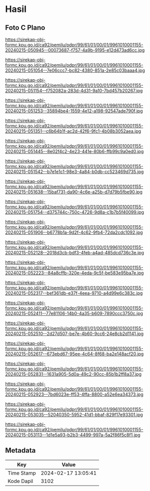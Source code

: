 # Hasil

## Foto C Plano

https://sirekap-obj-formc.kpu.go.id/ca92/pemilu/pdpr/99/61/01/00/01/9961010001155-20240215-050945--00073687-f757-4a9b-9195-e12d473ad6cc.jpg

https://sirekap-obj-formc.kpu.go.id/ca92/pemilu/pdpr/99/61/01/00/01/9961010001155-20240215-051054--7e06ccc7-bc82-4380-851a-2e85c03baaa4.jpg

https://sirekap-obj-formc.kpu.go.id/ca92/pemilu/pdpr/99/61/01/00/01/9961010001155-20240215-051154--f752082a-283d-4d31-9a10-7bd457b20267.jpg

https://sirekap-obj-formc.kpu.go.id/ca92/pemilu/pdpr/99/61/01/00/01/9961010001155-20240215-051253--35894be4-1559-4e12-a198-92547ade790f.jpg

https://sirekap-obj-formc.kpu.go.id/ca92/pemilu/pdpr/99/61/01/00/01/9961010001155-20240215-051351--c6b64b1f-ac2d-42f6-9fc1-4b08b3052aea.jpg

https://sirekap-obj-formc.kpu.go.id/ca92/pemilu/pdpr/99/61/01/00/01/9961010001155-20240215-051445--8e02f4c2-4e23-441e-80b6-ffb99c9a0ed0.jpg

https://sirekap-obj-formc.kpu.go.id/ca92/pemilu/pdpr/99/61/01/00/01/9961010001155-20240215-051542--b7e1e1c1-98e3-4a84-b0db-cc523469d735.jpg

https://sirekap-obj-formc.kpu.go.id/ca92/pemilu/pdpr/99/61/01/00/01/9961010001155-20240215-051638--15baf731-da90-4c6e-a25b-d7d79b5fbe90.jpg

https://sirekap-obj-formc.kpu.go.id/ca92/pemilu/pdpr/99/61/01/00/01/9961010001155-20240215-051754--d375744c-750c-4726-9d8a-c1b7b5f40099.jpg

https://sirekap-obj-formc.kpu.go.id/ca92/pemilu/pdpr/99/61/01/00/01/9961010001155-20240215-051906--b6778b1a-9d2f-4c62-9fb4-72da2cdc1092.jpg

https://sirekap-obj-formc.kpu.go.id/ca92/pemilu/pdpr/99/61/01/00/01/9961010001155-20240215-052128--2018d3cb-bdf3-4feb-a4ad-485dcd736c3e.jpg

https://sirekap-obj-formc.kpu.go.id/ca92/pemilu/pdpr/99/61/01/00/01/9961010001155-20240215-052223--84a8cffb-320e-4eda-9c5f-be583e95ba7e.jpg

https://sirekap-obj-formc.kpu.go.id/ca92/pemilu/pdpr/99/61/01/00/01/9961010001155-20240215-052317--bef361db-e37f-4eea-9710-a4d99e6c383c.jpg

https://sirekap-obj-formc.kpu.go.id/ca92/pemilu/pdpr/99/61/01/00/01/9961010001155-20240215-052411--77e81106-14b0-4a35-b609-7890ccc3750c.jpg

https://sirekap-obj-formc.kpu.go.id/ca92/pemilu/pdpr/99/61/01/00/01/9961010001155-20240215-052510--2d27d507-be7e-4b60-9cc6-24e8cb2d1141.jpg

https://sirekap-obj-formc.kpu.go.id/ca92/pemilu/pdpr/99/61/01/00/01/9961010001155-20240215-052617--673ebd67-95ee-4c64-8f68-ba2e148acf20.jpg

https://sirekap-obj-formc.kpu.go.id/ca92/pemilu/pdpr/99/61/01/00/01/9961010001155-20240215-052831--1631a905-5d0a-49c2-90cc-85b1b2ff8a37.jpg

https://sirekap-obj-formc.kpu.go.id/ca92/pemilu/pdpr/99/61/01/00/01/9961010001155-20240215-052923--7bd6023e-ff53-4ffa-8800-a52e6ea34373.jpg

https://sirekap-obj-formc.kpu.go.id/ca92/pemilu/pdpr/99/61/01/00/01/9961010001155-20240215-053035--52040350-5952-41d1-bbaf-829f17e93301.jpg

https://sirekap-obj-formc.kpu.go.id/ca92/pemilu/pdpr/99/61/01/00/01/9961010001155-20240215-053113--1d1e5a93-b2b3-4499-997a-5a2f86f5c8f1.jpg


## Metadata

| Key        | Value               |
| ---------- | ------------------- |
| Time Stamp | 2024-02-17 13:05:41 |
| Kode Dapil | 3102                |



